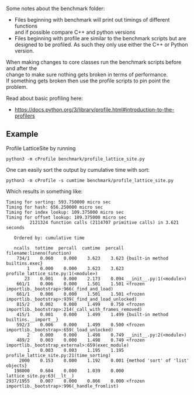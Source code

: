 Some notes about the benchmark folder:
* Files beginning with benchmark will print out timings of different functions  
  and if possible compare C++ and python versions  
* Files beginning with profile are similar to the benchmark scripts but are  
  designed to be profiled. As such they only use either the C++ or Python version.  

When making changes to core classes run the benchmark scripts before and after the  
change to make sure nothing gets broken in terms of performance.  
If something gets broken then use the profile scripts to pin point the problem.  


Read about basic profiling here:
* https://docs.python.org/3/library/profile.html#introduction-to-the-profilers


Example
-------
Profile LatticeSite by running

```
python3 -m cProfile benchmark/profile_lattice_site.py 
```

One can easily sort the output by cumulative time with sort:

```
python3 -m cProfile -s cumtime benchmark/profile_lattice_site.py
```
Which results in something like:

```
Timing for sorting: 593.750000 micro sec
Timing for hash: 656.250000 micro sec
Timing for index lookup: 109.375000 micro sec
Timing for offset lookup: 109.375000 micro sec
         2121324 function calls (2114707 primitive calls) in 3.621 seconds

   Ordered by: cumulative time

   ncalls  tottime  percall  cumtime  percall filename:lineno(function)
    734/1    0.060    0.000    3.623    3.623 {built-in method builtins.exec}
        1    0.000    0.000    3.623    3.623 profile_lattice_site.py:1(<module>)
       23    0.001    0.000    2.173    0.094 __init__.py:1(<module>)
    661/1    0.006    0.000    1.501    1.501 <frozen importlib._bootstrap>:966(_find_and_load)
    661/1    0.006    0.000    1.501    1.501 <frozen importlib._bootstrap>:939(_find_and_load_unlocked)
    815/2    0.002    0.000    1.499    0.750 <frozen importlib._bootstrap>:214(_call_with_frames_removed)
    415/1    0.001    0.000    1.499    1.499 {built-in method builtins.__import__}
    592/3    0.006    0.000    1.499    0.500 <frozen importlib._bootstrap>:659(_load_unlocked)
        2    0.000    0.000    1.498    0.749 __init__.py:2(<module>)
    489/2    0.003    0.000    1.498    0.749 <frozen importlib._bootstrap_external>:659(exec_module)
        1    0.003    0.003    1.195    1.195 profile_lattice_site.py:21(time_sorting)
     2000    0.153    0.000    1.192    0.001 {method 'sort' of 'list' objects}
   198000    0.604    0.000    1.039    0.000 lattice_site.py:63(__lt__)
2937/1955    0.007    0.000    0.866    0.000 <frozen importlib._bootstrap>:996(_handle_fromlist)
```